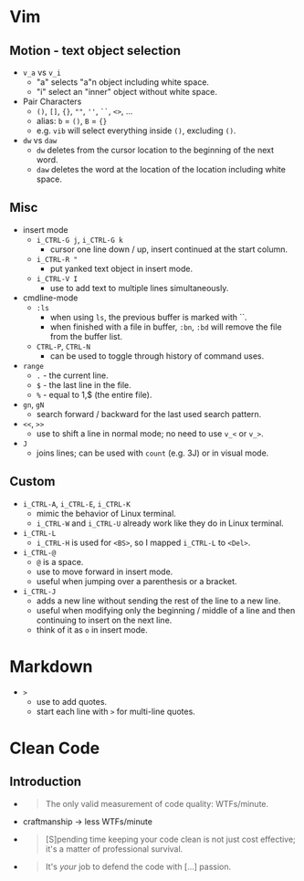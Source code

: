 # Vim

## Motion - text object selection
- `v_a` vs `v_i`
    - "a" selects "a"n object including white space.
    - "i" select an "inner" object without white space.
- Pair Characters
    - `()`, `[]`, `{}`, `""`, `''`, ` `` `, `<>`, ... 
    - alias: `b` = `()`, `B` = `{}`
    - e.g. `vib` will select everything inside `()`, excluding `()`.
- `dw` vs `daw`
    - `dw` deletes from the cursor location to the beginning of the next word.
    - `daw` deletes the word at the location of the location including white
    space.

## Misc
- insert mode
    - `i_CTRL-G j`, `i_CTRL-G k`
       - cursor one line down / up, insert continued at the start column. 
    - `i_CTRL-R "`
        - put yanked text object in insert mode.
    - `i_CTRL-V I`
        - use to add text to multiple lines simultaneously.
- cmdline-mode
    - `:ls `
        - when using `ls`, the previous buffer is marked with ``.
        - when finished with a file in buffer, `:bn`, `:bd` will remove the
        file from the buffer list.
    - `CTRL-P`, `CTRL-N`
        - can be used to toggle through history of command uses.
- `range`
    - `.` - the current line.
    - `$` - the last line in the file.
    - `%` - equal to 1,$ (the entire file). 
- `gn`, `gN`
    - search forward / backward for the last used search pattern.
- `<<`, `>>`
    - use to shift a line in normal mode; no need to use `v_<` or `v_>`.
- `J`
    - joins lines; can be used with `count` (e.g. 3J) or in visual mode.

## Custom
- `i_CTRL-A`, `i_CTRL-E`, `i_CTRL-K`
    - mimic the behavior of Linux terminal.
    - `i_CTRL-W` and `i_CTRL-U` already work like they do in Linux terminal.
- `i_CTRL-L`
    - `i_CTRL-H` is used for `<BS>`, so I mapped `i_CTRL-L` to `<Del>`.
- `i_CTRL-@`
    - `@` is a space.
    - use to move forward in insert mode.
    - useful when jumping over a parenthesis or a bracket.
- `i_CTRL-J`
    - adds a new line without sending the rest of the line to a new line.
    - useful when modifying only the beginning / middle of a line and then
    continuing to insert on the next line.
    - think of it as `o` in insert mode.

# Markdown
- `>`
    - use to add quotes.
    - start each line with `>` for multi-line quotes.

# Clean Code

## Introduction
- > The only valid measurement of code quality: WTFs/minute.
- craftmanship -> less WTFs/minute
- > [S]pending time keeping your code clean is not just cost effective; it's a
  > matter of professional survival. 
- > It's *your* job to defend the code with [...] passion.
